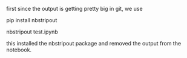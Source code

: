 first since the output is getting pretty big in git, we use 

pip install nbstripout

nbstripout test.ipynb

this installed the nbstripout package and removed the output from the notebook.